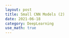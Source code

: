 ```yaml
---
layout: post
title: Small CNN Models (2)
date: 2021-06-18
category: DeepLearning
use_math: true
---
```

